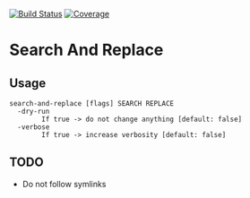 [![Build Status](https://travis-ci.org/holgerk/search-and-replace.svg)](https://travis-ci.org/holgerk/search-and-replace)
[![Coverage](http://gocover.io/_badge/github.com/holgerk/search-and-replace?0)](http://gocover.io/github.com/holgerk/search-and-replace)

# Search And Replace

## Usage
```
search-and-replace [flags] SEARCH REPLACE
  -dry-run
        If true -> do not change anything [default: false]
  -verbose
        If true -> increase verbosity [default: false]
```

## TODO
- Do not follow symlinks